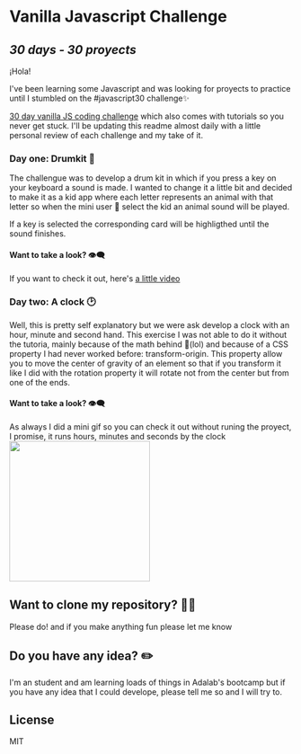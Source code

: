 
# Vanilla Javascript Challenge
## _30 days - 30 proyects_

¡Hola!

I've been learning some Javascript and was looking for proyects to practice until I stumbled on the #javascript30 challenge✨

[30 day vanilla JS coding challenge](https://javascript30.com/) which also comes with tutorials so you never get stuck. I'll be updating this readme almost daily with a little personal review of each challenge and my take of it. 


### Day one: Drumkit 🥁 

The challengue was to develop a drum kit in which if you press a key on your keyboard a sound is made. I wanted to change it a little bit and decided to make it as a  kid app where each letter represents an animal with that letter so when the mini user 👧 select the kid an animal sound will be played.

If a key is selected the corresponding card will be  highligthed until the sound finishes.

#### Want to take a look? 👁️‍🗨️

If you want to check it out, here's [a little video ](https://drive.google.com/file/d/1n2c1bkdPlsDnuXKuXaq42o301h0QIwGh/preview)

### Day two: A clock 🕑 

Well, this is pretty self explanatory but we were ask develop a clock with an hour, minute and second hand. This exercise I was not able to do it without the tutoria, mainly because of the math behind 🧮(lol) and because  of a CSS property I had never worked before: transform-origin. This property allow you to move the center of gravity of an element so that if you transform it like I did with the rotation property it will rotate not from the center but from one of the ends.

#### Want to take a look? 👁️‍🗨️

As always I did a mini gif so you can check it out without runing the proyect, I promise, it runs hours, minutes and seconds by the clock <img src="https://user-images.githubusercontent.com/81619759/120921576-9aec5000-c6c4-11eb-81cb-2ea4b8579124.gif" height="250"/> 

## Want to clone my repository? 🐑🐑

Please do! and if you make anything fun please let me know

## Do you have any idea? ✏️
I'm an student and am learning loads of things in Adalab's bootcamp but if you have any idea that I could develope, please tell me so and I will try to.

## License

MIT
